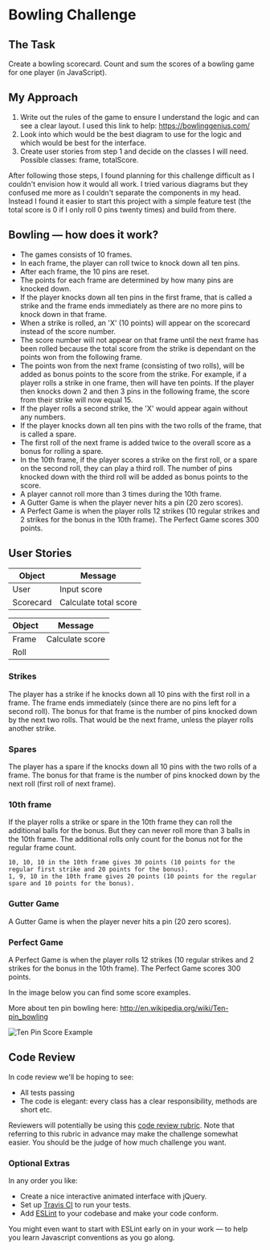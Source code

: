 
Bowling Challenge
=================

## The Task

Create a bowling scorecard. Count and sum the scores of a bowling game for one player (in JavaScript).

## My Approach

1. Write out the rules of the game to ensure I understand the logic and can see a clear layout. I used this link to help: https://bowlinggenius.com/
2. Look into which would be the best diagram to use for the logic and which would be best for the interface.
3. Create user stories from step 1 and decide on the classes I will need. Possible classes: frame, totalScore.

After following those steps, I found planning for this challenge difficult as I couldn't envision how it would all work. I tried various diagrams but they confused me more as I couldn't separate the components in my head. Instead I found it easier to start this project with a simple feature test (the total score is 0 if I only roll 0 pins twenty times) and build from there.

## Bowling — how does it work?

* The games consists of 10 frames.
* In each frame, the player can roll twice to knock down all ten pins.  
* After each frame, the 10 pins are reset.
* The points for each frame are determined by how many pins are knocked down.
* If the player knocks down all ten pins in the first frame, that is called a strike and the frame ends immediately as there are no more pins to knock down in that frame.
* When a strike is rolled, an 'X' (10 points) will appear on the scorecard instead of the score number.
* The score number will not appear on that frame until the next frame has been rolled because the total score from the strike is dependant on the points won from the following frame.
* The points won from the next frame (consisting of two rolls), will be added as bonus points to the score from the strike. For example, if a player rolls a strike in one frame, then will have ten points. If the player then knocks down 2 and then 3 pins in the following frame, the score from their strike will now equal 15.
* If the player rolls a second strike, the 'X' would appear again without any numbers.
* If the player knocks down all ten pins with the two rolls of the frame, that is called a spare.
* The first roll of the next frame is added twice to the overall score as a bonus for rolling a spare.
* In the 10th frame, if the player scores a strike on the first roll, or a spare on the second roll, they can play a third roll. The number of pins knocked down with the third roll will be added as bonus points to the score.
* A player cannot roll more than 3 times during the 10th frame.  
* A Gutter Game is when the player never hits a pin (20 zero scores).
* A Perfect Game is when the player rolls 12 strikes (10 regular strikes and 2 strikes for the bonus in the 10th frame). The Perfect Game scores 300 points.

## User Stories


Object | Message
-|-
User | Input score
Scorecard | Calculate total score

Object | Message
-|-
Frame | Calculate score
Roll |


### Strikes

The player has a strike if he knocks down all 10 pins with the first roll in a frame. The frame ends immediately (since there are no pins left for a second roll). The bonus for that frame is the number of pins knocked down by the next two rolls. That would be the next frame, unless the player rolls another strike.

### Spares

The player has a spare if the knocks down all 10 pins with the two rolls of a frame. The bonus for that frame is the number of pins knocked down by the next roll (first roll of next frame).

### 10th frame

If the player rolls a strike or spare in the 10th frame they can roll the additional balls for the bonus. But they can never roll more than 3 balls in the 10th frame. The additional rolls only count for the bonus not for the regular frame count.

    10, 10, 10 in the 10th frame gives 30 points (10 points for the regular first strike and 20 points for the bonus).
    1, 9, 10 in the 10th frame gives 20 points (10 points for the regular spare and 10 points for the bonus).

### Gutter Game

A Gutter Game is when the player never hits a pin (20 zero scores).

### Perfect Game

A Perfect Game is when the player rolls 12 strikes (10 regular strikes and 2 strikes for the bonus in the 10th frame). The Perfect Game scores 300 points.

In the image below you can find some score examples.

More about ten pin bowling here: http://en.wikipedia.org/wiki/Ten-pin_bowling

![Ten Pin Score Example](images/example_ten_pin_scoring.png)

## Code Review

In code review we'll be hoping to see:

* All tests passing
* The code is elegant: every class has a clear responsibility, methods are short etc.

Reviewers will potentially be using this [code review rubric](docs/review.md).  Note that referring to this rubric in advance may make the challenge somewhat easier.  You should be the judge of how much challenge you want.



### Optional Extras

In any order you like:

* Create a nice interactive animated interface with jQuery.
* Set up [Travis CI](https://travis-ci.org) to run your tests.
* Add [ESLint](http://eslint.org/) to your codebase and make your code conform.

You might even want to start with ESLint early on in your work — to help you
learn Javascript conventions as you go along.
